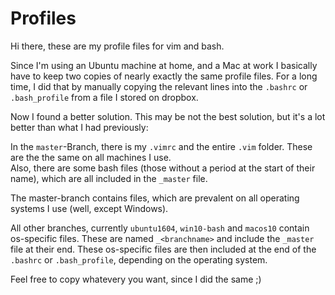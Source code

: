 # Profiles

Hi there, these are my profile files for vim and bash.

Since I'm using an Ubuntu machine at home, and a Mac at work I basically have to keep two copies of nearly exactly the same profile files. For a long time, I did that by manually copying the relevant lines into the `.bashrc` or `.bash_profile` from a file I stored on dropbox.

Now I found a better solution. This may be not the best solution, but it's a lot better than what I had previously:

In the `master`-Branch, there is my `.vimrc` and the entire `.vim` folder. These are the the same on all machines I use.  
Also, there are some bash files (those without a period at the start of their name), which are all included in the `_master` file.

The master-branch contains files, which are prevalent on all operating systems I use (well, except Windows).

All other branches, currently `ubuntu1604`, `win10-bash` and `macos10` contain os-specific files. These are named `_<branchname>` and include the `_master` file at their end.
These os-specific files are then included at the end of the `.bashrc` or `.bash_profile`, depending on the operating system.

Feel free to copy whatevery you want, since I did the same ;)
